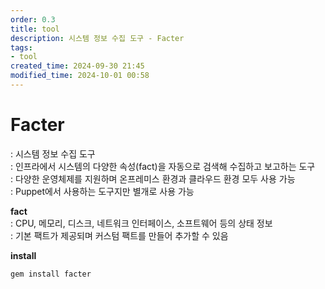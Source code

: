 ```yaml
---
order: 0.3
title: tool
description: 시스템 정보 수집 도구 - Facter
tags:
- tool
created_time: 2024-09-30 21:45
modified_time: 2024-10-01 00:58
---
```


# Facter
: 시스템 정보 수집 도구  
: 인프라에서 시스템의 다양한 속성(fact)을 자동으로 검색해 수집하고 보고하는 도구  
: 다양한 운영체제를 지원하며 온프레미스 환경과 클라우드 환경 모두 사용 가능  
: Puppet에서 사용하는 도구지만 별개로 사용 가능  

**fact**  
: CPU, 메모리, 디스크, 네트워크 인터페이스, 소프트웨어 등의 상태 정보  
: 기본 팩트가 제공되며 커스텀 팩트를 만들어 추가할 수 있음  


**install**
```bash
gem install facter
```